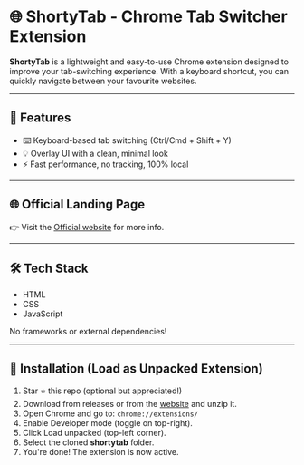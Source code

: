 # 🌐 ShortyTab - Chrome Tab Switcher Extension

**ShortyTab** is a lightweight and easy-to-use Chrome extension designed to improve your tab-switching experience. With a keyboard shortcut, you can quickly navigate between your favourite websites.

---

## 🚀 Features

- ⌨️ Keyboard-based tab switching (Ctrl/Cmd + Shift + Y)
- 💡 Overlay UI with a clean, minimal look
- ⚡ Fast performance, no tracking, 100% local 

---

## 🌐 Official Landing Page

👉 Visit the [Official website](https://chiragbuilds.github.io/shortytab-site) for more info.

---

## 🛠️ Tech Stack

- HTML  
- CSS  
- JavaScript  

No frameworks or external dependencies!

---

## 🔧 Installation (Load as Unpacked Extension)

1. Star ⭐ this repo (optional but appreciated!)
2. Download from releases or from the [website](https://chiragbuilds.github.io/shortytab-site)
   and unzip it.
3. Open Chrome and go to: ```chrome://extensions/```
4. Enable Developer mode (toggle on top-right).
5. Click Load unpacked (top-left corner).
6. Select the cloned **shortytab** folder.
6. You're done! The extension is now active.
